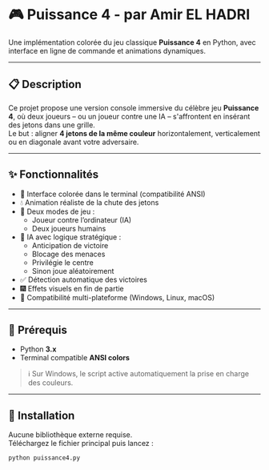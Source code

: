 # 🎮 Puissance 4 - par Amir EL HADRI

Une implémentation colorée du jeu classique **Puissance 4** en Python, avec interface en ligne de commande et animations dynamiques.

---

## 📋 Description

Ce projet propose une version console immersive du célèbre jeu **Puissance 4**, où deux joueurs – ou un joueur contre une IA – s'affrontent en insérant des jetons dans une grille.  
Le but : aligner **4 jetons de la même couleur** horizontalement, verticalement ou en diagonale avant votre adversaire.

---

## ✨ Fonctionnalités

- 🎨 Interface colorée dans le terminal (compatibilité ANSI)
- 💧 Animation réaliste de la chute des jetons
- 🤖 Deux modes de jeu :
  - Joueur contre l’ordinateur (IA)
  - Deux joueurs humains
- 🧠 IA avec logique stratégique :
  - Anticipation de victoire
  - Blocage des menaces
  - Privilégie le centre
  - Sinon joue aléatoirement
- ✅ Détection automatique des victoires
- 🎆 Effets visuels en fin de partie
- 🔁 Compatibilité multi-plateforme (Windows, Linux, macOS)

---

## 🔧 Prérequis

- Python **3.x**
- Terminal compatible **ANSI colors**  
> ℹ️ Sur Windows, le script active automatiquement la prise en charge des couleurs.

---

## 🚀 Installation

Aucune bibliothèque externe requise.  
Téléchargez le fichier principal puis lancez :

```bash
python puissance4.py
